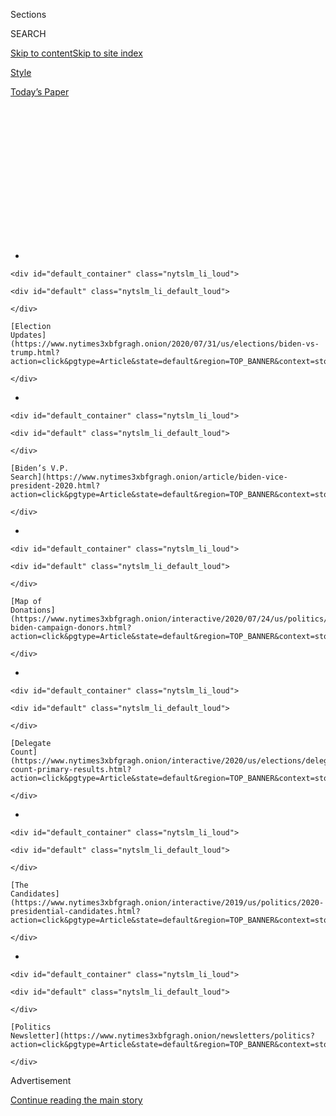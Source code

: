 <div id="app">

<div>

<div>

<div>

<div class="NYTAppHideMasthead css-1q2w90k e1suatyy0">

<div class="section css-ui9rw0 e1suatyy2">

<div class="css-eph4ug er09x8g0">

<div class="css-6n7j50">

</div>

<span class="css-1dv1kvn">Sections</span>

<div class="css-10488qs">

<span class="css-1dv1kvn">SEARCH</span>

</div>

[Skip to content](#site-content)[Skip to site
index](#site-index)

</div>

<div id="masthead-section-label" class="css-1wr3we4 eaxe0e00">

[Style](https://www.nytimes3xbfgragh.onion/section/style)

</div>

<div class="css-10698na e1huz5gh0">

</div>

</div>

<div id="masthead-bar-one" class="section hasLinks css-15hmgas e1csuq9d3">

<div class="css-uqyvli e1csuq9d0">

</div>

<div class="css-1uqjmks e1csuq9d1">

</div>

<div class="css-9e9ivx">

[](https://myaccount.nytimes3xbfgragh.onion/auth/login?response_type=cookie&client_id=vi)

</div>

<div class="css-1bvtpon e1csuq9d2">

[Today’s
Paper](https://www.nytimes3xbfgragh.onion/section/todayspaper)

</div>

</div>

</div>

</div>

<div data-aria-hidden="false">

<div id="site-content" data-role="main">

<div>

<div class="css-1aor85t" style="opacity:0.000000001;z-index:-1;visibility:hidden">

<div class="css-1hqnpie">

<div class="css-epjblv">

<span class="css-17xtcya">[Style](/section/style)</span><span class="css-x15j1o">|</span><span class="css-fwqvlz">Trump
White House Meets Its Match With Barstool
Sports</span>

</div>

<div class="css-k008qs">

<div class="css-1iwv8en">

<span class="css-18z7m18"></span>

<div>

</div>

</div>

<span class="css-1n6z4y">https://nyti.ms/2EDdzDC</span>

<div class="css-1705lsu">

<div class="css-4xjgmj">

<div class="css-4skfbu" data-role="toolbar" data-aria-label="Social Media Share buttons, Save button, and Comments Panel with current comment count" data-testid="share-tools">

  - 
  - 
  - 
  - 
    
    <div class="css-6n7j50">
    
    </div>

  - 

</div>

</div>

</div>

</div>

</div>

</div>

<div id="NYT_TOP_BANNER_REGION" class="css-13pd83m">

<div>

<div id="styln-elections-notifications-menu" class="section interactive-content interactive-size-medium css-1edisqu">

<div class="css-17ih8de interactive-body">

<div class="nytslm_innerContainer" data-aria-live="polite">

<div class="nytslm_title">

</div>

  - 
    
    <div id="default_container" class="nytslm_li_loud">
    
    <div id="default" class="nytslm_li_default_loud">
    
    </div>
    
    [Election
    Updates](https://www.nytimes3xbfgragh.onion/2020/07/31/us/elections/biden-vs-trump.html?action=click&pgtype=Article&state=default&region=TOP_BANNER&context=storylines_menu)
    
    </div>

  - 
    
    <div id="default_container" class="nytslm_li_loud">
    
    <div id="default" class="nytslm_li_default_loud">
    
    </div>
    
    [Biden’s V.P.
    Search](https://www.nytimes3xbfgragh.onion/article/biden-vice-president-2020.html?action=click&pgtype=Article&state=default&region=TOP_BANNER&context=storylines_menu)
    
    </div>

  - 
    
    <div id="default_container" class="nytslm_li_loud">
    
    <div id="default" class="nytslm_li_default_loud">
    
    </div>
    
    [Map of
    Donations](https://www.nytimes3xbfgragh.onion/interactive/2020/07/24/us/politics/trump-biden-campaign-donors.html?action=click&pgtype=Article&state=default&region=TOP_BANNER&context=storylines_menu)
    
    </div>

  - 
    
    <div id="default_container" class="nytslm_li_loud">
    
    <div id="default" class="nytslm_li_default_loud">
    
    </div>
    
    [Delegate
    Count](https://www.nytimes3xbfgragh.onion/interactive/2020/us/elections/delegate-count-primary-results.html?action=click&pgtype=Article&state=default&region=TOP_BANNER&context=storylines_menu)
    
    </div>

  - 
    
    <div id="default_container" class="nytslm_li_loud">
    
    <div id="default" class="nytslm_li_default_loud">
    
    </div>
    
    [The
    Candidates](https://www.nytimes3xbfgragh.onion/interactive/2019/us/politics/2020-presidential-candidates.html?action=click&pgtype=Article&state=default&region=TOP_BANNER&context=storylines_menu)
    
    </div>

  - 
    
    <div id="default_container" class="nytslm_li_loud">
    
    <div id="default" class="nytslm_li_default_loud">
    
    </div>
    
    [Politics
    Newsletter](https://www.nytimes3xbfgragh.onion/newsletters/politics?action=click&pgtype=Article&state=default&region=TOP_BANNER&context=storylines_menu)
    
    </div>

</div>

</div>

</div>

</div>

</div>

<div id="top-wrapper" class="css-1sy8kpn">

<div id="top-slug" class="css-l9onyx">

Advertisement

</div>

[Continue reading the main
story](#after-top)

<div class="ad top-wrapper" style="text-align:center;height:100%;display:block;min-height:250px">

<div id="top" class="place-ad" data-position="top" data-size-key="top">

</div>

</div>

<div id="after-top">

</div>

</div>

<div>

<div id="sponsor-wrapper" class="css-1hyfx7x">

<div id="sponsor-slug" class="css-19vbshk">

Supported by

</div>

[Continue reading the main
story](#after-sponsor)

<div id="sponsor" class="ad sponsor-wrapper" style="text-align:center;height:100%;display:block">

</div>

<div id="after-sponsor">

</div>

</div>

<div class="css-186x18t">

The Shindigger

</div>

<div class="css-1vkm6nb ehdk2mb0">

# Trump White House Meets Its Match With Barstool Sports

</div>

Trump admits he regrets some tweets during this fratty, swampy summer,
as nostalgia surges for Trump’s first underdog campaign and a more
uncertain future looms.

<div class="css-18e8msd">

<div class="css-vp77d3 epjyd6m0">

<div class="css-hus3qt ey68jwv0" data-aria-hidden="true">

[![Shawn
McCreesh](https://static01.graylady3jvrrxbe.onion/images/2019/12/13/reader-center/author-shawn-mccreesh/author-shawn-mccreesh-thumbLarge.png
"Shawn McCreesh")](https://www.nytimes3xbfgragh.onion/by/shawn-mccreesh)

</div>

<div class="css-1baulvz">

By [<span class="css-1baulvz last-byline" itemprop="name">Shawn
McCreesh</span>](https://www.nytimes3xbfgragh.onion/by/shawn-mccreesh)

</div>

</div>

  - 
    
    <div class="css-ld3wwf e16638kd2">
    
    July 31,
    2020
    
    </div>

  - 
    
    <div class="css-4xjgmj">
    
    <div class="css-d8bdto" data-role="toolbar" data-aria-label="Social Media Share buttons, Save button, and Comments Panel with current comment count" data-testid="share-tools">
    
      - 
      - 
      - 
      - 
        
        <div class="css-6n7j50">
        
        </div>
    
      - 
    
    </div>
    
    </div>

</div>

</div>

<div class="section meteredContent css-1r7ky0e" name="articleBody" itemprop="articleBody">

<div class="css-79elbk" data-testid="photoviewer-wrapper">

<div class="css-z3e15g" data-testid="photoviewer-wrapper-hidden">

</div>

<div class="css-1a48zt4 ehw59r15" data-testid="photoviewer-children">

![<span class="css-16f3y1r e13ogyst0" data-aria-hidden="true">A clue: It
was President Trump in the White House with Dave
Portnoy.</span><span class="css-cnj6d5 e1z0qqy90" itemprop="copyrightHolder"><span class="css-1ly73wi e1tej78p0">Credit...</span><span>via
Barstool
Sports</span></span>](https://static01.graylady3jvrrxbe.onion/images/2020/07/30/fashion/oakImage-1596134764009/oakImage-1596134764009-articleLarge.png?quality=75&auto=webp&disable=upscale)

</div>

</div>

<div class="css-1fanzo5 StoryBodyCompanionColumn">

<div class="css-53u6y8">

WASHINGTON — During the Clinton presidency, The New Republic billed
itself as the in-flight magazine of Air Force One. Former President
Obama loved The Atlantic. President Trump prefers Barstool Sports, the
sophomoric, in-your-face sports blog beloved by bros of all stripes.

The president —
who[noted](https://www.nytimes3xbfgragh.onion/2020/07/28/us/politics/trump-nobody-likes-me-walks-out-briefing.html)
this week that “Nobody likes me” — is always looking for a friendly ear
in the media. But unlike Fox News, the frat-boy blog turned media empire
is known more for its dude content — “Man Vs. Wasp Nest - Who Ya Got?”
reads one recent headline — and “Local Smokeshow of the Day” gallery of
babe photos than for its political coverage.

Barstool’s founder, Dave Portnoy, 43, began his first White House
sit-down last week with an appeal. “Your son’s a big fan of our website.
Even before this started, I was trying to get a retweet out of him for
about six months,” he said. He also complained to a sympathetic Mr.
Trump that Anthony Fauci, the nation’s top infectious disease specialist
currently grappling with [a raging deadly
pandemic](https://www.nytimes3xbfgragh.onion/interactive/2020/us/coronavirus-us-cases.html),
“is on my ‘X’ list, because every time he talks and says the country
should stay inside, my stocks tank.” The interview ended with Mr.
Portnoy dialing up his father for a surprise FaceTime call with the
president.

</div>

</div>

<div class="css-1fanzo5 StoryBodyCompanionColumn">

<div class="css-53u6y8">

And so groaned the Walter Cronkite-wannabes in Washington, of whom there
are many.

When Mr. Portnoy arrived at the White House complex, young staffers
clamored to take selfies with him. Eric Trump tweeted out a promo photo
of his father being interviewed, writing: “Two legends\!”

</div>

</div>

<div class="css-cfo9c3">

</div>

<div class="css-1fanzo5 StoryBodyCompanionColumn">

<div class="css-53u6y8">

Though Mr. Portnoy stated in his interview that he is “apolitical,” he
was ahead of the curve on the Trump movement when, in 2015, he announced
he would vote for the reality TV star. “I don’t care if he’s a joke,’’
[he
wrote](https://www.barstoolsports.com/blog/351804/im-officially-voting-for-donald-trump).
“I don’t care if he’s racist. I don’t care if he’s sexist. I don’t care
about any of it. I hope he stays in the race and I hope he wins. Why?
Because I love the fact that he is making other politicians squirm.”

Mr. Trump, in turn, had become familiar with Mr. Portnoy’s signature
pizza reviews and his appearances on Tucker Carlson, where Mr. Portnoy
has expressed uncertainty about Dr. Fauci and decried the overreach of
political
correctness.

<div id="NYT_MAIN_CONTENT_1_REGION" class="css-9tf9ac">

<div>

<div id="styln-nfldraft-updates-block" class="section interactive-content interactive-size-medium css-1ftcdic">

<div class="css-17ih8de interactive-body">

<div id="styln-briefing-block" data-asset-id="">

<div class="briefing-block-header-section">

# [Latest Updates: 2020 Election](https://www.nytimes3xbfgragh.onion/2020/07/31/us/elections/biden-vs-trump.html?action=click&pgtype=Article&state=default&region=MAIN_CONTENT_1&context=storylines_live_updates)

<div class="briefing-block-ts">

Updated 2020-08-01T01:26:45.732Z

</div>

</div>

  - [Kamala Harris, a top vice-presidential contender, confronts double
    standards.](https://www.nytimes3xbfgragh.onion/2020/07/31/us/elections/biden-vs-trump.html?action=click&pgtype=Article&state=default&region=MAIN_CONTENT_1&context=storylines_live_updates#link-29fdff45)
  - [Karen Bass and Susan Rice are rising on Biden’s vice-presidential
    shortlist.](https://www.nytimes3xbfgragh.onion/2020/07/31/us/elections/biden-vs-trump.html?action=click&pgtype=Article&state=default&region=MAIN_CONTENT_1&context=storylines_live_updates#link-13ec3d9c)
  - [Trump says Russian bounties to kill U.S. troops ‘never took
    place.’](https://www.nytimes3xbfgragh.onion/2020/07/31/us/elections/biden-vs-trump.html?action=click&pgtype=Article&state=default&region=MAIN_CONTENT_1&context=storylines_live_updates#link-49e9a016)

<div class="briefing-block-footer">

<div class="briefing-block-footer-meta">

[See more
updates](https://www.nytimes3xbfgragh.onion/2020/07/31/us/elections/biden-vs-trump.html?action=click&pgtype=Article&state=default&region=MAIN_CONTENT_1&context=storylines_live_updates)

</div>

</div>

</div>

</div>

</div>

</div>

</div>

Together, both men have a history of ugly remarks on sexual assault [and
race](https://www.nydailynews.com/sports/football/ny-barstool-sports-portnoy-racism-20200706-6qoawvrjbnce5cygbknhlp2wwe-story.html),
and are, to the delight of their respective fanboys, unlikely to ever
apologize. One of those mutual fans is [Elon
Musk](https://www.nytimes3xbfgragh.onion/2020/07/25/style/elon-musk-maureen-dowd.html),
the Tesla magnate and increasingly Trump-aligned brozilla, who tweeted
at Mr. Portnoy in May: “Please run for office. The politicians &
unelected bureaucrats who stole our liberty should be tarred, feathered
& thrown out of town\!”

In March, one of Mr. Portnoy’s colleagues [interviewed the Vice
President’s chief of
staff](https://www.barstoolsports.com/video/2198855/riggs-visits-white-house-grounds-for-coronavirus-interview-with-vp-chief-of-staff-marc-short),
Marc Short. More recently, White House press aides had been kicking
around the idea of a Barstool interview with Mr. Trump — a chat on Air
Force One was one thought — and ultimately settled on last Thursday, the
[opening
day](https://www.nytimes3xbfgragh.onion/2020/07/29/sports/baseball/mlb-season-coronavirus.html)
of baseball season, before reaching out to Barstool. (Through a
representative, Mr. Portnoy declined to be interviewed for this story.)

</div>

</div>

<div class="css-1fanzo5 StoryBodyCompanionColumn">

<div class="css-53u6y8">

As millennials continue to [cord-cut
ESPN](https://www.nytimes3xbfgragh.onion/2017/11/14/magazine/spurned-by-espn-barstool-sports-is-staying-on-offense.html)
into irrelevance, Trump aides have correctly identified Barstool Sports
and its network of popular podcasts and social media personalities as a
way to reach younger voters, a demographic [with
which](https://www.nytimes3xbfgragh.onion/2020/07/01/upshot/poll-trump-defectors-2020-election.html)
this president is underwater. It is both a cultural fit and an untapped
resource: A Morning Consult
[poll](https://morningconsult.com/2020/07/24/barstool-sports-trump-interview-polling/)
this week stated that “Barstool sports fans are younger, more Republican
and more politically engaged than the public overall.”

“He’s smart to reach out in that regard, it humanizes you,” said Sig
Rogich, a former media adviser to President George H.W. Bush. In his
time, Mr. Rogich facilitated successful collaborations between Bush I
and the National Collegiate Athletic Association and Sports Illustrated.
“If Trump can create connectivity with the sporting world, it’s a plus
for him. There’s no downside to it,” Mr. Rogich said.

Besides, maybe Washington is just the place for a guy like Mr. Portnoy
after all.

There are so many pink-hued Vineyard Vines shorts here in summer that
14th Street often resembles an Alaska salmon run in May. As Jim Webb,
the Democrat and former senator, once
[said](https://www.nytimes3xbfgragh.onion/2006/11/05/opinion/05brooks.html)
about the town’s defining work of architecture: “Watching the white
phallus that is the Washington Monument piercing the air like a bayonet,
you feel uplifted.” (Speak for yourself, dude\!)

There is something about working in the White House, in particular, that
inspires Greek life-like behavior. Nicholas Syrett, the author of “The
Company He Keeps: A History of White College Fraternities,” said the
similarities stem from “the degree to which it is both insular and
all-consuming in terms of socializing and work, and the degree to which
they would see themselves against either the world or against their
critics.”

With every administration, White House staffers cling to a culture of
conformity.

The idealistic, progressive bros who rode into town on the waves of
Obama’s historic victory were treated as young princes of the city, but
they became wary of a press corps that wanted every little piece of
them. Their modus operandi was to throw house parties, where they could
[do keg
stands](https://www.nytimes3xbfgragh.onion/2010/05/02/magazine/02obamastaff-t.html)
in peace. When Jon Favreau, then a young Obama speechwriter, and his
buddy Tommy Vietor, then a press aide, played a game of shirtless beer
pong at a Georgetown bar, they got burned when photos circulated.
Politico
[huffed](https://www.politico.com/story/2010/06/are-obama-staffers-overexposed-038374)
that the administration’s critics saw the aides as behaving like two
“frat boys in the midst of two wars and the Gulf oil spill.”

Mr. Vietor said the culture of the Obama White House doesn’t even
compare to what came after it. “I’d argue that the big cultural problem
with this White House is hiring white nationalists like Stephen Miller,”
he said. “Put down the tiki torch and pick up a baseball.”

</div>

</div>

<div class="css-1fanzo5 StoryBodyCompanionColumn">

<div class="css-53u6y8">

For Trump aides, the perils of overexposure are well-known. Mr. Miller
and other senior officials have been scorned or yelled at in
restaurants. Some younger aides choose to go incognito altogether,
inventing alternate identities if they meet someone while out — like one
press wrangler who pretends to be a real estate agent. Others spout the
ultimate D.C. safe words: “I work in fund-raising.”

Spend a Saturday night with young Trump staffers and one hears basic
things like “Alexa, play Top 40\!” Vodka shots are administered in
plastic TRUMP PENCE 2016 campaign cups. Nostalgia rules for the days of
the first scrappy campaign, when victory seemed impossible and everyone
doubted them.

A major Trump White House watering hole is Mission Navy Yard, a bar near
the baseball stadium where the Nationals play. One low-level National
Security Council staffer even moonlit as a bartender there. Another spot
is “The Lot,” across the Potomac, in Arlington, where aides congregate
with buckets of [White
Claw](https://www.nytimes3xbfgragh.onion/2019/09/05/style/white-claw-popular-memes.html),
the boozy seltzer drink.

With Ivanka and Melania as the models for women, the understated Tory
Burch flats and tight ponytails are out; in are the knee-high boots,
party dresses and big blowouts. The Trump White House has a Palm Beach
look. Aides keep stilettos in desk drawers, should they be called into
the Oval.

The men may have it worse. The Washington Post
[reported](https://www.washingtonpost.com/investigations/behind-the-chaos-office-that-vets-trump-appointees-plagued-by-inexperience/2018/03/30/cde31a1a-28a3-11e8-ab19-06a445a08c94_story.html)
that, earlier in the first term, Trump bros vaped and engaged in
“Icing,” in which Smirnoff Ice bottles are hidden and must be
chugged when discovered, a game familiar to anyone who spent the early
2000s in a dorm.

A 2011 [YouTube video](https://www.youtube.com/watch?v=9Ggia03nT40) of
Johnny McEntee, then at University of Connecticut and now a high-ranking
Trump official, landing amazing football trickshots is the stuff of bro
legend in this West Wing.

</div>

</div>

<div class="css-cfo9c3">

</div>

<div class="css-1fanzo5 StoryBodyCompanionColumn">

<div class="css-53u6y8">

But there is an upside to this Barstool-Trump match made in bro-town.
Real Trumpologists will note that Mr. Portnoy’s friendly interview
yielded something ultrarare from this president: a moment of contrition.

In the interview, Mr. Trump allowed that he does often regret his time
on Twitter (a platform on which he has recently suggested,
[incorrectly](https://www.nytimes3xbfgragh.onion/2020/07/30/us/politics/trump-postpone-election.html),
that he can delay November’s election). “It used to be in the old days
before this, you’d write a letter and you’d say, ‘This letter is really
bad.’ You put it on your desk and you go back tomorrow and you say, ‘Oh,
I’m glad I didn’t send it,’” the president said. “But we don’t do that
with Twitter. We put it out instantaneously, we feel great, and then you
start getting phone calls, ‘Did you really say this?’ I say, ‘What’s
wrong with that?’ And you find a lot of things.

“You know what I find?” said Mr. Trump. “It’s not the tweets. It’s the
retweets that get you in
trouble.”

</div>

</div>

<div>

</div>

</div>

<div>

</div>

<div>

</div>

<div id="NYT_BELOW_MAIN_CONTENT_REGION">

<div>

<div id="STLYN_guide_v1_STYLN_guide_a" class="section css-l08pwh interactive-content interactive-size-medium">

<div class="css-17ih8de interactive-body">

<div class="g-story g-freebird g-max-limit" data-preview-slug="styln-scroll-guide">

</div>

<div id="g-electionguide-id" class="g-electionguide">

<div class="g-electionguide-container">

<div class="g-electionguide-wrapper">

<div class="g-electionguide-logo">

</div>

# Our 2020 Election Guide

Updated July 31, 2020

  - 
    
    -----
    
    ## The Latest
    
      - President Trump’s assault on the Postal Service is intersecting
        with his attacks on mail-in voting. [Voting rights groups say it
        is a recipe for
        disaster.](https://www.nytimes3xbfgragh.onion/2020/07/31/us/politics/trump-usps-mail-delays.html?action=click&pgtype=Article&state=default&region=BELOW_MAIN_CONTENT&context=storylines_guide)

  - 
    
    -----
    
    ## Biden’s V.P. Search
    
      - [Here are 13
        women](https://www.nytimes3xbfgragh.onion/article/biden-vice-president-2020.html?action=click&pgtype=Article&state=default&region=BELOW_MAIN_CONTENT&context=storylines_guide)
        who have been under consideration to be Joe Biden’s running
        mate, and why each might be chosen — and might not be.

  - 
    
    -----
    
    ## Keep Up With Our Coverage
    
      - Get an
        [email](https://www.nytimes3xbfgragh.onion/newsletters/politics?action=click&pgtype=Article&state=default&region=BELOW_MAIN_CONTENT&context=storylines_guide)
        recapping the day’s news
    
    <!-- end list -->
    
      - Download our mobile app on
        [iOS](https://apps.apple.com/us/app/nytimes/id284862083?ls=1&mat_click_id=5c79ae7455014fd1bd66b5610c05b8f2-20191112-16948&referrer=mat_click_id%3D5c79ae7455014fd1bd66b5610c05b8f2-20191112-16948%26link_click_id%3D722930677036718082)
        and
        [Android](http://a.localytics.com/android?id=com.nytimes.android&referrer=utm_source%3Dother_nyt_mobile_web%26utm_medium%3DWeb%2520page%26utm_term%3DGeneral%2520Mobile%2520Page%26utm_campaign%3DNYT%2520Mobile%2520General%2520Page)
        and turn on Breaking News and Politics alerts

</div>

</div>

</div>

</div>

</div>

</div>

</div>

<div>

</div>

<div>

<div id="bottom-wrapper" class="css-1ede5it">

<div id="bottom-slug" class="css-l9onyx">

Advertisement

</div>

[Continue reading the main
story](#after-bottom)

<div id="bottom" class="ad bottom-wrapper" style="text-align:center;height:100%;display:block;min-height:90px">

</div>

<div id="after-bottom">

</div>

</div>

</div>

</div>

</div>

## Site Index

<div>

</div>

## Site Information Navigation

  - [© <span>2020</span> <span>The New York Times
    Company</span>](https://help.nytimes3xbfgragh.onion/hc/en-us/articles/115014792127-Copyright-notice)

<!-- end list -->

  - [NYTCo](https://www.nytco.com/)
  - [Contact
    Us](https://help.nytimes3xbfgragh.onion/hc/en-us/articles/115015385887-Contact-Us)
  - [Work with us](https://www.nytco.com/careers/)
  - [Advertise](https://nytmediakit.com/)
  - [T Brand Studio](http://www.tbrandstudio.com/)
  - [Your Ad
    Choices](https://www.nytimes3xbfgragh.onion/privacy/cookie-policy#how-do-i-manage-trackers)
  - [Privacy](https://www.nytimes3xbfgragh.onion/privacy)
  - [Terms of
    Service](https://help.nytimes3xbfgragh.onion/hc/en-us/articles/115014893428-Terms-of-service)
  - [Terms of
    Sale](https://help.nytimes3xbfgragh.onion/hc/en-us/articles/115014893968-Terms-of-sale)
  - [Site
    Map](https://spiderbites.nytimes3xbfgragh.onion)
  - [Help](https://help.nytimes3xbfgragh.onion/hc/en-us)
  - [Subscriptions](https://www.nytimes3xbfgragh.onion/subscription?campaignId=37WXW)

</div>

</div>

</div>

</div>
